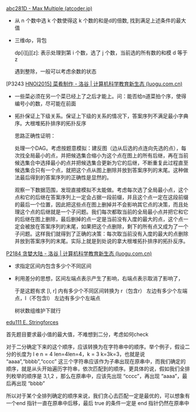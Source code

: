 [abc281D - Max Multiple (atcoder.jp)](https://atcoder.jp/contests/abc281/tasks/abc281_d?lang=en)

+ 从 n 个数中选 k 个数使得这 k 个数的和是d的倍数, 找到满足上述条件的最大值

+ 三维dp，背包

  dp[i][j\][z\]: 表示处理到第 i 个数，选了 j 个数，当前选的所有数的和模 d 等于 z

  遇到整除，一般可以考虑余数的状态



[P3243 [HNOI2015\] 菜肴制作 - 洛谷 | 计算机科学教育新生态 (luogu.com.cn)](https://www.luogu.com.cn/problem/P3243)

+ 一些菜必须在另一个菜已经上了之后才能上。问：能否给n道菜拍个序，使得编号小的数，尽可能在前面

+ 拓扑保证上下级关系。保证上下级的关系的情况下，答案序列不满足最小字典序。大根堆拓扑排序的拓扑反序

  思路正确性证明：

  处理一个DAG。考虑按题意模拟：建反图（边从后选的点连向先选的点），每次找全局最小的点，并把候选集合缩小为这个点在图上的所有后继，再在当前候选集合中选择最小的点并把候选集合更新为它的后继，不断重复此过程直至候选集合只有一个点，就把这个点从图上删除并放到答案序列的末尾。这种做法最后得到的答案序列的正确性是显然的。

  观察一下数据范围，发现直接模拟不太能做。考虑每次选了全局最小点，这个点和它的后继在答案序列上一定会占据一段前缀，并且这个点一定在这段前缀的最后一个位置，因此把这些点在图上删掉并不会影响其它点的决策，而且处理这个点的后继就是一个子问题。我们每次都取当前的全局最小点并把它和它的后继在图上删除，最后删掉的点一定是当前没有入度的最大的点，这个点一定会被放在答案序列的末尾，如果把这个点删除，剩下的所有点又成为了一个子问题。这样我们就得到了正确的决策：每次取当前没有入度的最大的点删除并放到答案序列的末尾。实际上就是到处说的拿大根堆拓扑排序的拓扑反序。



[P2184 贪婪大陆 - 洛谷 | 计算机科学教育新生态 (luogu.com.cn)](https://www.luogu.com.cn/problem/P2184)

+ 求指定区间内包含多少个不同区间

+ 利用差分的思想，区间左端点表示产生了影响，右端点表示取消了影响了，

  于是这题有求 [l, r] 内有多少个不同区间转换为 r（包含r） 左边有多少个左端点，l（不包含l） 左边有多少个左端点

  树状数组维护下就行

  



[edu111 E. Stringforces](https://codeforces.com/contest/1550/problem/E) 

首先题目要求最小值的最大值，不难想到二分，考虑如何check

对于二分确定下来的这个顺序，应该转换为在字符串中的顺序。举个例子，假设二分的长度为 l e n = 4 len=4len=4，k = 3 k=3k=3，也就是说 “aaaa”,“bbbb”,“cccc” 这三个字符串应该作为子串出现在原串中，而我们确定的顺序，就是从头开始遍历字符串，依次匹配到的顺序。更具体的说，假如我们全排列枚举的顺序是 3,1,2 ，那么在原串中，应该先出现 “cccc”，再出现 “aaaa”，最后再出现 “bbbb”

所以对于某个全排列确定的顺序来说，我们贪心去匹配一定是最优的，可以想象有一个end 指针一直在原串中后移，最后 true 的条件一定是 end 指针仍然在原串中

